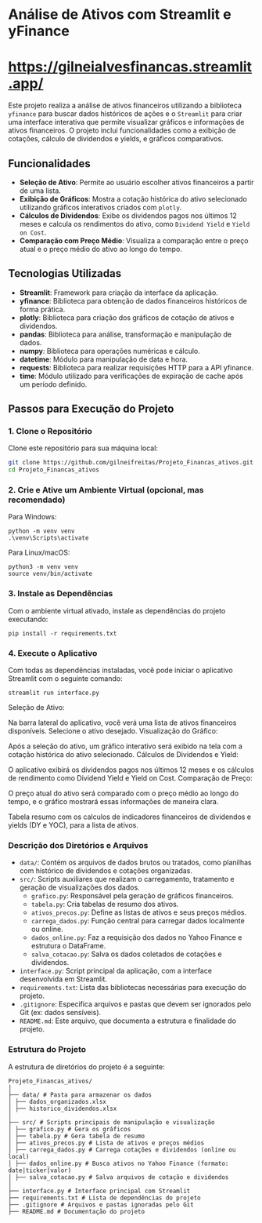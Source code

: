 # Análise de Ativos com Streamlit e yFinance
# https://gilneialvesfinancas.streamlit.app/

Este projeto realiza a análise de ativos financeiros utilizando a biblioteca `yfinance` para buscar dados históricos de ações e o `Streamlit` para criar uma interface interativa que permite visualizar gráficos e informações de ativos financeiros. O projeto inclui funcionalidades como a exibição de cotações, cálculo de dividendos e yields, e gráficos comparativos.

## Funcionalidades

- **Seleção de Ativo**: Permite ao usuário escolher ativos financeiros a partir de uma lista.
- **Exibição de Gráficos**: Mostra a cotação histórica do ativo selecionado utilizando gráficos interativos criados com `plotly`.
- **Cálculos de Dividendos**: Exibe os dividendos pagos nos últimos 12 meses e calcula os rendimentos do ativo, como `Dividend Yield` e `Yield on Cost`.
- **Comparação com Preço Médio**: Visualiza a comparação entre o preço atual e o preço médio do ativo ao longo do tempo.

## Tecnologias Utilizadas

- **Streamlit**: Framework para criação da interface da aplicação.
- **yfinance**: Biblioteca para obtenção de dados financeiros históricos de forma prática.
- **plotly**: Biblioteca para criação dos gráficos de cotação de ativos e dividendos.
- **pandas**: Biblioteca para análise, transformação e manipulação de dados.
- **numpy**: Biblioteca para operações numéricas e cálculo.
- **datetime**: Módulo para manipulação de data e hora.
- **requests**: Biblioteca para realizar requisições HTTP para a API yfinance.
- **time**: Módulo utilizado para verificações de expiração de cache após um período definido.

## Passos para Execução do Projeto

### 1. Clone o Repositório

Clone este repositório para sua máquina local:

```bash
git clone https://github.com/gilneifreitas/Projeto_Financas_ativos.git
cd Projeto_Financas_ativos
```


### 2. Crie e Ative um Ambiente Virtual (opcional, mas recomendado)

Para Windows:
```
python -m venv venv
.\venv\Scripts\activate
```
Para Linux/macOS:

```
python3 -m venv venv
source venv/bin/activate
```

### 3. Instale as Dependências

Com o ambiente virtual ativado, instale as dependências do projeto executando:
```
pip install -r requirements.txt
```

### 4. Execute o Aplicativo

Com todas as dependências instaladas, você pode iniciar o aplicativo Streamlit com o seguinte comando:
```
streamlit run interface.py
```
Seleção de Ativo:

Na barra lateral do aplicativo, você verá uma lista de ativos financeiros disponíveis. Selecione o ativo desejado.
Visualização do Gráfico:

Após a seleção do ativo, um gráfico interativo será exibido na tela com a cotação histórica do ativo selecionado.
Cálculos de Dividendos e Yield:

O aplicativo exibirá os dividendos pagos nos últimos 12 meses e os cálculos de rendimento como Dividend Yield e Yield on Cost.
Comparação de Preço:

O preço atual do ativo será comparado com o preço médio ao longo do tempo, e o gráfico mostrará essas informações de maneira clara.

Tabela resumo com os calculos de indicadores financeiros de dividendos e yields (DY e YOC), para a lista de ativos.


### Descrição dos Diretórios e Arquivos

- `data/`: Contém os arquivos de dados brutos ou tratados, como planilhas com histórico de dividendos e cotações organizadas.
- `src/`: Scripts auxiliares que realizam o carregamento, tratamento e geração de visualizações dos dados.
  - `grafico.py`: Responsável pela geração de gráficos financeiros.
  - `tabela.py`: Cria tabelas de resumo dos ativos.
  - `ativos_precos.py`: Define as listas de ativos e seus preços médios.
  - `carrega_dados.py`: Função central para carregar dados localmente ou online.
  - `dados_online.py`: Faz a requisição dos dados no Yahoo Finance e estrutura o DataFrame.
  - `salva_cotacao.py`: Salva os dados coletados de cotações e dividendos.
- `interface.py`: Script principal da aplicação, com a interface desenvolvida em Streamlit.
- `requirements.txt`: Lista das bibliotecas necessárias para execução do projeto.
- `.gitignore`: Especifica arquivos e pastas que devem ser ignorados pelo Git (ex: dados sensíveis).
- `README.md`: Este arquivo, que documenta a estrutura e finalidade do projeto.


### Estrutura do Projeto
A estrutura de diretórios do projeto é a seguinte:

```
Projeto_Financas_ativos/
│
├── data/ # Pasta para armazenar os dados
│ ├── dados_organizados.xlsx
│ ├── historico_dividendos.xlsx
│
├── src/ # Scripts principais de manipulação e visualização
│ ├── grafico.py # Gera os gráficos
│ ├── tabela.py # Gera tabela de resumo
│ ├── ativos_precos.py # Lista de ativos e preços médios
│ ├── carrega_dados.py # Carrega cotações e dividendos (online ou local)
│ ├── dados_online.py # Busca ativos no Yahoo Finance (formato: date|ticker|valor)
│ ├── salva_cotacao.py # Salva arquivos de cotação e dividendos
│
├── interface.py # Interface principal com Streamlit
├── requirements.txt # Lista de dependências do projeto
├── .gitignore # Arquivos e pastas ignoradas pelo Git
├── README.md # Documentação do projeto
```